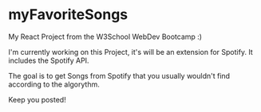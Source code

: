 # myFavoriteSongs
My React Project from the W3School WebDev Bootcamp :)

I'm currently working on this Project, it's will be an extension for Spotify.
It includes the Spotify API.

The goal is to get Songs from Spotify that you usually wouldn't find according to the algorythm.

Keep you posted!
